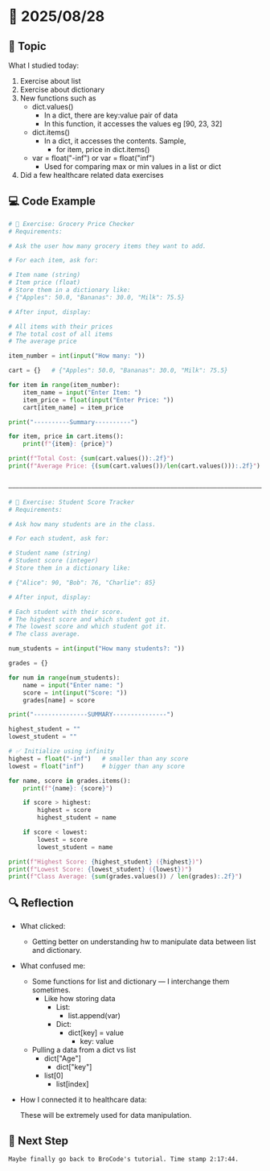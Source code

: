 # 📅 2025/08/28

## 📝 Topic

What I studied today:  

1. Exercise about list
2. Exercise about dictionary
3. New functions such as
    - dict.values()
        - In a dict, there are key:value pair of data
        - In this function, it accesses the values eg [90, 23, 32]
    - dict.items()
        - In a dict, it accesses the contents. Sample,
            - for item, price in dict.items()
    - var = float("-inf") or var = float("inf")
        - Used for comparing max or min values in a list or dict
4. Did a few healthcare related data exercises

## 💻 Code Example

```python
# 📝 Exercise: Grocery Price Checker
# Requirements:

# Ask the user how many grocery items they want to add.

# For each item, ask for:

# Item name (string)
# Item price (float)
# Store them in a dictionary like:
# {"Apples": 50.0, "Bananas": 30.0, "Milk": 75.5}

# After input, display:

# All items with their prices
# The total cost of all items
# The average price

item_number = int(input("How many: "))

cart = {}   # {"Apples": 50.0, "Bananas": 30.0, "Milk": 75.5}

for item in range(item_number):
    item_name = input("Enter Item: ")
    item_price = float(input("Enter Price: "))
    cart[item_name] = item_price

print("----------Summary----------")

for item, price in cart.items():
    print(f"{item}: {price}")

print(f"Total Cost: {sum(cart.values()):.2f}")
print(f"Average Price: {(sum(cart.values())/len(cart.values())):.2f}")


————————————————————————————————————————————————————————————————————————————————————————————————————————————

# 📝 Exercise: Student Score Tracker
# Requirements:

# Ask how many students are in the class.

# For each student, ask for:

# Student name (string)
# Student score (integer)
# Store them in a dictionary like:

# {"Alice": 90, "Bob": 76, "Charlie": 85}

# After input, display:

# Each student with their score.
# The highest score and which student got it.
# The lowest score and which student got it.
# The class average.

num_students = int(input("How many students?: "))

grades = {}

for num in range(num_students):
    name = input("Enter name: ")
    score = int(input("Score: "))
    grades[name] = score

print("---------------SUMMARY---------------")

highest_student = ""
lowest_student = ""

# ✅ Initialize using infinity
highest = float("-inf")   # smaller than any score
lowest = float("inf")     # bigger than any score

for name, score in grades.items():
    print(f"{name}: {score}")

    if score > highest:
        highest = score
        highest_student = name

    if score < lowest:
        lowest = score
        lowest_student = name

print(f"Highest Score: {highest_student} ({highest})")
print(f"Lowest Score: {lowest_student} ({lowest})")
print(f"Class Average: {sum(grades.values()) / len(grades):.2f}")

```

## 🔍 Reflection

- What clicked:  

    - Getting better on understanding hw to manipulate data between list and dictionary.

- What confused me:  

    - Some functions for list and dictionary — I interchange them sometimes.
        - Like how storing data
            - List: 
                - list.append(var)
            - Dict:
                - dict[key] = value
                    - key: value
    - Pulling a data from a dict vs list
        - dict["Age"]
            - dict["key"]
        - list[0]
            - list[index]

- How I connected it to healthcare data:  

    These will be extremely used for data manipulation.

## 🎯 Next Step

    Maybe finally go back to BroCode's tutorial. Time stamp 2:17:44.
